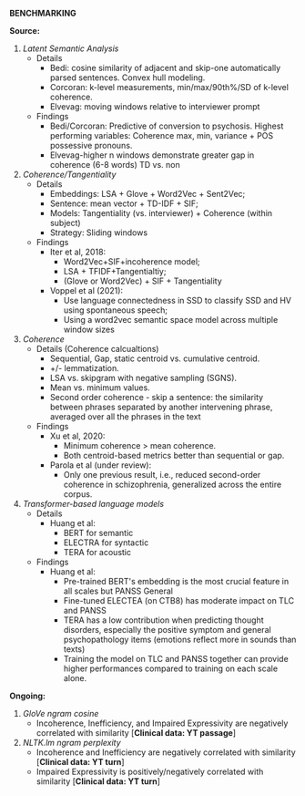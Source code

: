 **BENCHMARKING**

**Source:**

1. _Latent Semantic Analysis_
    - Details
      - Bedi: cosine similarity of adjacent and skip-one automatically parsed sentences. Convex hull modeling. 
      - Corcoran: k-level measurements, min/max/90th%/SD of k-level coherence. 
      - Elvevag: moving windows relative to interviewer prompt
    - Findings
      - Bedi/Corcoran: Predictive of conversion to psychosis. Highest performing variables: Coherence max, min, variance + POS possessive pronouns. 
      - Elvevag-higher n windows demonstrate greater gap in coherence (6-8 words) TD vs. non
2. _Coherence/Tangentiality_
    - Details
      - Embeddings: LSA + Glove + Word2Vec + Sent2Vec; 
      - Sentence: mean vector + TD-IDF + SIF; 
      - Models: Tangentiality (vs. interviewer) + Coherence (within subject)
      - Strategy: Sliding windows 
    - Findings 
      - Iter et al, 2018:
        - Word2Vec+SIF+incoherence model; 
        - LSA + TFIDF+Tangentialtiy; 
        - (Glove or Word2Vec) + SIF + Tangentiality
      - Voppel et al (2021): 
        - Use language connectedness in SSD to classify SSD and HV using spontaneous speech;
        - Using a word2vec semantic space model across multiple window sizes 
3. _Coherence_
    - Details (Coherence calcualtions)
      - Sequential, Gap, static centroid vs. cumulative centroid. 
      - +/- lemmatization. 
      - LSA vs. skipgram with negative sampling (SGNS). 
      - Mean vs. minimum values.
      - Second order coherence - skip a sentence: the similarity between phrases separated by another intervening phrase, averaged over all the phrases in the text
    - Findings 
      - Xu et al, 2020:
        - Minimum coherence > mean coherence. 
        - Both centroid-based metrics better than sequential or gap. 
      - Parola et al (under review):
        - Only one previous result, i.e., reduced second-order coherence in schizophrenia, generalized across the entire corpus.
4. _Transformer-based language models_
    - Details
      - Huang et al:
        - BERT for semantic 
        - ELECTRA for syntactic
        - TERA for acoustic
    - Findings
      - Huang et al:
        - Pre-trained BERT's embedding is the most crucial feature in all scales but PANSS General
        - Fine-tuned ELECTEA (on CTB8) has moderate impact on TLC and PANSS
        - TERA has a low contribution when predicting thought disorders, especially the positive symptom and general psychopathology items (emotions reflect more in sounds than texts)
        - Training the model on TLC and PANSS together can provide higher performances compared to training on each scale alone. 
 
**Ongoing:**

1. _GloVe ngram cosine_
    - Incoherence, Inefficiency, and Impaired Expressivity are negatively correlated with similarity [**Clinical data: YT passage**]
2. _NLTK.lm ngram perplexity_
    - Incoherence and Inefficiency are negatively correlated with similarity [**Clinical data: YT turn**]
    - Impaired Expressivity is positively/negatively correlated with similarity [**Clinical data: YT turn**]

    
    
